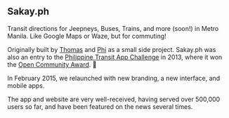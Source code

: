 
## Sakay.ph

Transit directions for Jeepneys, Buses, Trains, and more (soon!) in Metro Manila. Like Google Maps or Waze, but for commuting!

Originally built by [Thomas](http://pleasantprogrammer.com) and [Phi](http://twitter.com/_phi) as a small side project. Sakay.ph was also an entry to the [Philippine Transit App Challenge](http://www.gov.ph/2013/10/13/dotc-sets-philippine-transit-app-challenge-awards-night/) in 2013, where it won the [Open Community Award](https://www.techinasia.com/5-apps-find-philippine-transit-app-challenge/). 🎉

In February 2015, we relaunched with new branding, a new interface, and mobile apps.

The app and website are very well-received, having served over 500,000 users so far, and have been featured on the news several times.

